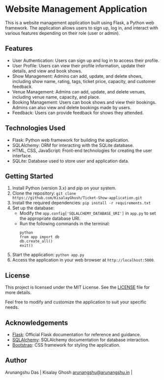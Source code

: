 # Website Management Application

This is a website management application built using Flask, a Python web framework. The application allows users to sign up, log in, and interact with various features depending on their role (user or admin).

## Features

- User Authentication: Users can sign up and log in to access their profile.
- User Profile: Users can view their profile information, update their details, and view and book shows.
- Show Management: Admins can add, update, and delete shows, including show name, rating, tags, ticket price, capacity, and customer feedback.
- Venue Management: Admins can add, update, and delete venues, including venue name, capacity, and place.
- Booking Management: Users can book shows and view their bookings. Admins can also view and delete bookings made by users.
- Feedback: Users can provide feedback for shows they attended.

## Technologies Used

- Flask: Python web framework for building the application.
- SQLAlchemy: ORM for interacting with the SQLite database.
- HTML, CSS, JavaScript: Front-end technologies for creating the user interface.
- SQLite: Database used to store user and application data.

## Getting Started

1. Install Python (version 3.x) and pip on your system.
2. Clone the repository: `git clone https://github.com/KisalayGhosh/Ticket-Show-application.git`
3. Install the required dependencies: `pip install -r requirements.txt`
4. Set up the database:
   - Modify the `app.config['SQLALCHEMY_DATABASE_URI']` in `app.py` to set the appropriate database URI.
   - Run the following commands in the terminal:
     ```
     python
     from app import db
     db.create_all()
     exit()
     ```
5. Start the application: `python app.py`
6. Access the application in your web browser at `http://localhost:5000`.

## License

This project is licensed under the MIT License. See the [LICENSE](LICENSE) file for more details.

Feel free to modify and customize the application to suit your specific needs.

## Acknowledgements

- [Flask](https://flask.palletsprojects.com/): Official Flask documentation for reference and guidance.
- [SQLAlchemy](https://www.sqlalchemy.org/): SQLAlchemy documentation for database interaction.
- [Bootstrap](https://getbootstrap.com/): CSS framework for styling the application.

## Author

Arunangshu Das | Kisalay Ghosh
arunangshu@arunangshu.in | 
